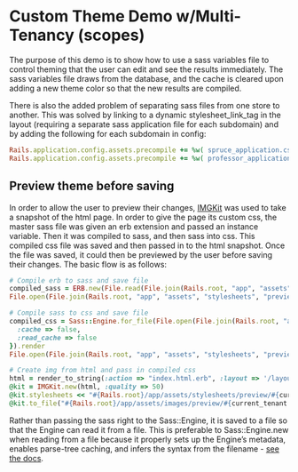 # Custom Theme Demo w/Multi-Tenancy (scopes)
The purpose of this demo is to show how to use a sass variables file to control theming that the user can edit and see the results immediately. The sass variables file draws from the database, and the cache is cleared upon adding a new theme color so that the new results are compiled.

There is also the added problem of separating sass files from one store to another. This was solved by linking to a dynamic stylesheet_link_tag in the layout (requiring a separate sass application file for each subdomain) and by adding the following for each subdomain in config:

```ruby
Rails.application.config.assets.precompile += %w( spruce_application.css )
Rails.application.config.assets.precompile += %w( professor_application.css )
```

## Preview theme before saving
In order to allow the user to preview their changes, [IMGKit](https://github.com/csquared/IMGKit) was used to take a snapshot of the html page. In order to give the page its custom css, the master sass file was given an erb extension and passed an instance variable. Then it was compiled to sass, and then sass into css. This compiled css file was saved and then passed in to the html snapshot. Once the file was saved, it could then be previewed by the user before saving their changes. The basic flow is as follows:

```ruby
# Compile erb to sass and save file
compiled_sass = ERB.new(File.read(File.join(Rails.root, "app", "assets", "stylesheets", "tenants", "#{subdomain}_application.css.sass.erb"))).result(binding)
File.open(File.join(Rails.root, "app", "assets", "stylesheets", "preview", "#{subdomain}_preview.sass"), 'w') { |f| f.write(compiled_sass) }

# Compile sass to css and save file
compiled_css = Sass::Engine.for_file(File.open(File.join(Rails.root, "app", "assets", "stylesheets", "preview", "#{subdomain}_preview.sass")), {
  :cache => false,
  :read_cache => false
}).render
File.open(File.join(Rails.root, "app", "assets", "stylesheets", "preview", "#{subdomain}_preview.css"), 'w') { |f| f.write(compiled_css) }

# Create img from html and pass in compiled css
html = render_to_string(:action => "index.html.erb", :layout => '/layouts/application.html.erb')
@kit = IMGKit.new(html, :quality => 50)
@kit.stylesheets << "#{Rails.root}/app/assets/stylesheets/preview/#{current_tenant.subdomain}_preview.css"
@kit.to_file("#{Rails.root}/app/assets/images/preview/#{current_tenant.subdomain}_preview.jpg")
```

Rather than passing the sass right to the Sass::Engine, it is saved to a file so that the Engine can read it from a file. This is preferable to Sass::Engine.new when reading from a file because it properly sets up the Engine’s metadata, enables parse-tree caching, and infers the syntax from the filename - [see the docs](http://sass-lang.com/documentation/Sass/Engine.html#for_file-class_method).

